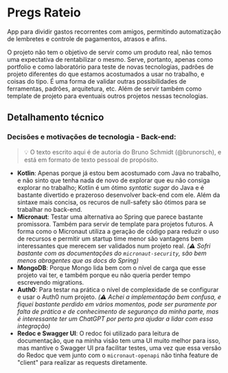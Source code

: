 # Pregs Rateio
App para dividir gastos recorrentes com amigos, permitindo automatização de lembretes e controle de pagamentos, atrasos e afins. 

O projeto não tem o objetivo de servir como um produto real, não temos uma expectativa de rentabilizar o mesmo. Serve, portanto, apenas como portfolio e 
como laboratório para teste de novas tecnologias, padrões de projeto diferentes do que estamos acostumados a usar no trabalho, e coisas do tipo. É uma
forma de validar outras possibilidades de ferramentas, padrões, arquitetura, etc. Além de servir também como template de projeto para eventuais outros projetos nessas tecnologias.

## Detalhamento técnico
### Decisões e motivações de tecnologia - Back-end:
> 💡 O texto escrito aqui é de autoria do Bruno Schmidt (@brunorsch), e está em formato de texto pessoal de propósito.
- **Kotlin**: Apenas porque já estou bem acostumado com Java no trabalho, e não sinto que tenha nada de novo de explorar que eu não consiga explorar no trabalho; Kotlin é um ótimo *syntatic sugar*
 do Java e é bastante divertido e prazeroso desenvolver back-end com ele. Além da sintaxe mais concisa, os recuros de null-safety são ótimos para se trabalhar no back-end.
- **Micronaut**: Testar uma alternativa ao Spring que parece bastante promissora. Também para servir de template para projetos futuros. A forma
como o Micronaut utiliza a geração de código para reduzir o uso de recursos e permitir um startup time menor são vantagens bem interessantes que merecem
ser validados num projeto real. *(⚠️ Sofri bastante com as documentações do `micronaut-security`, são bem menos abragentes que as docs do Spring)*
- **MongoDB**: Porque Mongo lida bem com o nível de carga que esse projeto vai ter, e também porque eu não queria perder tempo escrevendo migrations.
- **Auth0**: Para testar na prática o nível de complexidade de se configurar e usar o Auth0 num projeto. *(⚠️ Achei a implementação bem confusa, 
e fiquei bastante perdido em vários momentos, pode ser puramente por falta de prática e de conhecimento de segurança da minha parte, mas é interessante ter um ChatGPT por perto 
pra ajudar a lidar com essa integração)*
- **Redoc e Swagger UI**: O redoc foi utilizado para leitura de documentação, que na minha visão tem uma UI muito melhor para isso, mas mantive o Swagger UI pra facilitar testes, uma vez que
essa versão do Redoc que vem junto com o `micronaut-openapi` não tinha feature de "client" para realizar as requests diretamente. 
